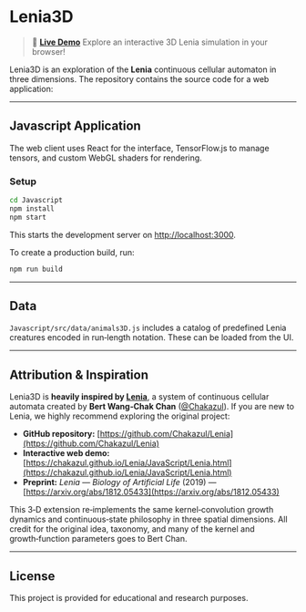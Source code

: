 # Lenia3D

> 🚀 **[Live Demo](https://katielocks.github.io/Projects/Lenia3D/)**
> Explore an interactive 3D Lenia simulation in your browser!

Lenia3D is an exploration of the **Lenia** continuous cellular automaton in three dimensions. The repository contains the source code for a web application:

---

## Javascript Application

The web client uses React for the interface, TensorFlow\.js to manage tensors, and custom WebGL shaders for rendering.

### Setup

```bash
cd Javascript
npm install
npm start
```

This starts the development server on [http://localhost:3000](http://localhost:3000).

To create a production build, run:

```bash
npm run build
```

---

## Data

`Javascript/src/data/animals3D.js` includes a catalog of predefined Lenia creatures encoded in run‑length notation. These can be loaded from the UI.

---

## Attribution & Inspiration

Lenia3D is **heavily inspired by [Lenia](https://github.com/Chakazul/Lenia)**, a system of continuous cellular automata created by **Bert Wang‑Chak Chan** ([@Chakazul](https://github.com/Chakazul)). If you are new to Lenia, we highly recommend exploring the original project:

* **GitHub repository:** [https://github.com/Chakazul/Lenia](https://github.com/Chakazul/Lenia)
* **Interactive web demo:** [https://chakazul.github.io/Lenia/JavaScript/Lenia.html](https://chakazul.github.io/Lenia/JavaScript/Lenia.html)
* **Preprint:** *Lenia — Biology of Artificial Life* (2019) — [https://arxiv.org/abs/1812.05433](https://arxiv.org/abs/1812.05433)

This 3‑D extension re‑implements the same kernel‑convolution growth dynamics and continuous‑state philosophy in three spatial dimensions. All credit for the original idea, taxonomy, and many of the kernel and growth‑function parameters goes to Bert Chan.

---

## License

This project is provided for educational and research purposes.
